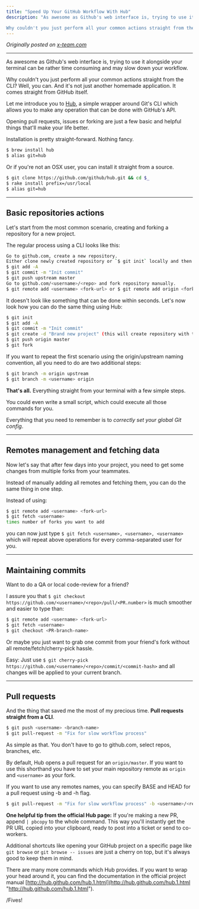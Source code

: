 ```yaml
---
title: "Speed Up Your GitHub Workflow With Hub"
description: "As awesome as Github's web interface is, trying to use it alongside your terminal can be rather time consuming and may slow down your workflow.

Why couldn't you just perform all your common actions straight from the CLI? Well, you can. And it's not just another homemade application. It comes straight from GitHub itself."
---
```


_Originally posted on [x-team.com](https://x-team.com/blog/speed-up-your-github-workflow-with-hub/)_

---

As awesome as Github's web interface is, trying to use it alongside your terminal can be rather time consuming and may slow down your workflow.

Why couldn't you just perform all your common actions straight from the CLI? Well, you can. And it's not just another homemade application. It comes straight from GitHub itself.

Let me introduce you to [Hub](http://hub.github.com/), a simple wrapper around Git's CLI which allows you to make any operation that can be done with GitHub's API.

Opening pull requests, issues or forking are just a few basic and helpful things that'll make your life better.

Installation is pretty straight-forward. Nothing fancy.

```sh
$ brew install hub
$ alias git=hub
```

Or if you're not an OSX user, you can install it straight from a source.

```sh
$ git clone https://github.com/github/hub.git && cd $_
$ rake install prefix=/usr/local
$ alias git=hub
```

---

## Basic repositories actions

Let's start from the most common scenario, creating and forking a repository for a new project.

The regular process using a CLI looks like this:

```sh
Go to github.com, create a new repository.
Either clone newly created repository or `$ git init` locally and then `$ git remote add upstream <repo-url>`.
$ git add -A
$ git commit -m "Init commit"
$ git push upstream master
Go to github.com/<username>/<repo> and fork repository manually.
$ git remote add <username> <fork-url> or $ git remote add origin <fork-url> (if you use origin/upstream naming convention)
```

It doesn't look like something that can be done within seconds. Let's now look how you can do the same thing using Hub:

```sh
$ git init
$ git add -A
$ git commit -m "Init commit"
$ git create -d "Brand new project" (this will create repository with the same name as current directory)
$ git push origin master
$ git fork
```

If you want to repeat the first scenario using the origin/upstream naming convention, all you need to do are two additional steps:

```sh
$ git branch -m origin upstream
$ git branch -m <username> origin
```

**That's all.** Everything straight from your terminal with a few simple steps.

You could even write a small script, which could execute all those commands for you.

Everything that you need to remember is to _correctly set your global Git config_.

---

## Remotes management and fetching data

Now let's say that after few days into your project, you need to get some changes from multiple forks from your teammates.

Instead of manually adding all remotes and fetching them, you can do the same thing in one step.

Instead of using:

```sh
$ git remote add <username> <fork-url>
$ git fetch <username>
times number of forks you want to add
```

you can now just type `$ git fetch <username>, <username>, <username>` which will repeat above operations for every comma-separated user for you.

---

## Maintaining commits

Want to do a QA or local code-review for a friend?

I assure you that `$ git checkout https://github.com/<username>/<repo>/pull/<PR.number>` is much smoother and easier to type than:

```sh
$ git remote add <username> <fork-url>
$ git fetch <username>
$ git checkout <PR-branch-name>
```

Or maybe you just want to grab one commit from your friend's fork without all remote/fetch/cherry-pick hassle.

Easy: Just use `$ git cherry-pick https://github.com/<username>/<repo>/commit/<commit-hash>` and all changes will be applied to your current branch.

---

## Pull requests

And the thing that saved me the most of my precious time. **Pull requests straight from a CLI**.

```sh
$ git push <username> <branch-name>
$ git pull-request -m "Fix for slow workflow process"
```

As simple as that. You don't have to go to github.com, select repos, branches, etc.

By default, Hub opens a pull request for an `origin/master`. If you want to use this shorthand you have to set your main repository remote as `origin` and `<username>` as your fork.

If you want to use any remotes names, you can specify BASE and HEAD for a pull request using -b and -h flag.

```sh
$ git pull-request -m "Fix for slow workflow process" -b <username>/<repo> -h <your-fork>/<repo>
```

**One helpful tip from the official Hub page:** If you're making a new PR, append `| pbcopy` to the whole command. This way you'll instantly get the PR URL copied into your clipboard, ready to post into a ticket or send to co-workers.

Additional shortcuts like opening your GitHub project on a specific page like `git browse` or `git browse -- issues` are just a cherry on top, but it's always good to keep them in mind.

There are many more commands which Hub provides. If you want to wrap your head around it, you can find the documentation in the official project manual [http://hub.github.com/hub.1.html](http://hub.github.com/hub.1.html "http://hub.github.com/hub.1.html").

/Fives!
